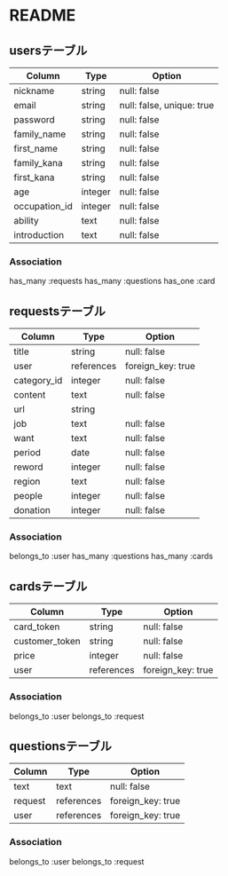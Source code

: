 # README

## usersテーブル

| Column          | Type    | Option                    |
|-----------------|---------|---------------------------|
| nickname        | string  | null: false               |
| email           | string  | null: false, unique: true |
| password        | string  | null: false               |
| family_name     | string  | null: false               |
| first_name      | string  | null: false               |
| family_kana     | string  | null: false               |
| first_kana      | string  | null: false               |
| age             | integer | null: false               |
| occupation_id   | integer | null: false               |
| ability         | text    | null: false               |
| introduction    | text    | null: false               |

### Association

has_many :requests
has_many :questions
has_one :card


## requestsテーブル

| Column          | Type       | Option            |
|-----------------|------------|-------------------|
| title           | string     | null: false       |
| user            | references | foreign_key: true |
| category_id     | integer    | null: false       |
| content         | text       | null: false       |
| url             | string     |                   |
| job             | text       | null: false       |
| want            | text       | null: false       |
| period          | date       | null: false       |
| reword          | integer    | null: false       |
| region          | text       | null: false       |
| people          | integer    | null: false       |
| donation        | integer    | null: false       |

### Association

belongs_to :user
has_many :questions
has_many :cards


## cardsテーブル

| Column          | Type       | Option            |
|-----------------|------------|-------------------|
| card_token      | string     | null: false       |
| customer_token  | string     | null: false       |
| price           | integer    | null: false       |
| user            | references | foreign_key: true |

### Association

belongs_to :user
belongs_to :request


## questionsテーブル

| Column          | Type       | Option            |
|-----------------|------------|-------------------|
| text            | text       | null: false       |
| request         | references | foreign_key: true |
| user            | references | foreign_key: true |

### Association

belongs_to :user
belongs_to :request